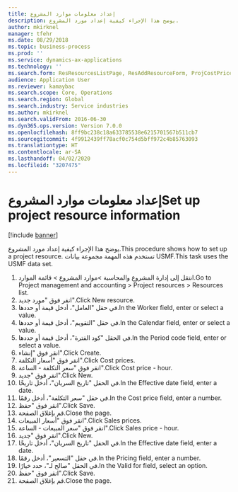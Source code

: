 ```yaml
---
title: إعداد معلومات موارد المشروع
description: يوضح هذا الإجراء كيفية إعداد مورد المشروع.
author: mkirknel
manager: tfehr
ms.date: 08/29/2018
ms.topic: business-process
ms.prod: ''
ms.service: dynamics-ax-applications
ms.technology: ''
ms.search.form: ResResourcesListPage, ResAddResourceForm, ProjCostPriceHour, ProjSalesPriceHour
audience: Application User
ms.reviewer: kamaybac
ms.search.scope: Core, Operations
ms.search.region: Global
ms.search.industry: Service industries
ms.author: mkirknel
ms.search.validFrom: 2016-06-30
ms.dyn365.ops.version: Version 7.0.0
ms.openlocfilehash: 8ff9bc238c18a633785538e6215701567b511cb7
ms.sourcegitcommit: 4f9912439ff78acf0c754d5bff972c4b85763093
ms.translationtype: HT
ms.contentlocale: ar-SA
ms.lasthandoff: 04/02/2020
ms.locfileid: "3207475"
---
```

# <a name="set-up-project-resource-information"></a><span data-ttu-id="33200-103">إعداد معلومات موارد المشروع</span><span class="sxs-lookup"><span data-stu-id="33200-103">Set up project resource information</span></span>

[!include [banner](../../includes/banner.md)]

<span data-ttu-id="33200-104">يوضح هذا الإجراء كيفية إعداد مورد المشروع.</span><span class="sxs-lookup"><span data-stu-id="33200-104">This procedure shows how to set up a project resource.</span></span> <span data-ttu-id="33200-105">تستخدم هذه المهمة مجموعة بيانات USMF.</span><span class="sxs-lookup"><span data-stu-id="33200-105">This task uses the USMF data set.</span></span>

1. <span data-ttu-id="33200-106">انتقل إلى إدارة المشروع والمحاسبة >موارد المشروع > قائمة الموارد.</span><span class="sxs-lookup"><span data-stu-id="33200-106">Go to Project management and accounting > Project resources > Resources list.</span></span>
2. <span data-ttu-id="33200-107">انقر فوق "مورد جديد".</span><span class="sxs-lookup"><span data-stu-id="33200-107">Click New resource.</span></span>
3. <span data-ttu-id="33200-108">في حقل "العامل"، أدخل قيمة أو حددها.</span><span class="sxs-lookup"><span data-stu-id="33200-108">In the Worker field, enter or select a value.</span></span>
4. <span data-ttu-id="33200-109">في حقل "التقويم"، أدخل قيمة أو حددها.</span><span class="sxs-lookup"><span data-stu-id="33200-109">In the Calendar field, enter or select a value.</span></span>
5. <span data-ttu-id="33200-110">في الحقل "كود الفترة‬"، أدخل قيمة أو حددها.</span><span class="sxs-lookup"><span data-stu-id="33200-110">In the Period code field, enter or select a value.</span></span>
6. <span data-ttu-id="33200-111">انقر فوق "إنشاء".</span><span class="sxs-lookup"><span data-stu-id="33200-111">Click Create.</span></span>
7. <span data-ttu-id="33200-112">انقر فوق "أسعار التكلفة".</span><span class="sxs-lookup"><span data-stu-id="33200-112">Click Cost prices.</span></span>
8. <span data-ttu-id="33200-113">انقر فوق "سعر التكلفة - الساعة".</span><span class="sxs-lookup"><span data-stu-id="33200-113">Click Cost price - hour.</span></span>
9. <span data-ttu-id="33200-114">انقر فوق "جديد".</span><span class="sxs-lookup"><span data-stu-id="33200-114">Click New.</span></span>
10. <span data-ttu-id="33200-115">في الحقل "تاريخ السريان"، أدخل تاريخًا.</span><span class="sxs-lookup"><span data-stu-id="33200-115">In the Effective date field, enter a date.</span></span>
11. <span data-ttu-id="33200-116">في حقل "سعر التكلفة"، أدخل رقمًا.</span><span class="sxs-lookup"><span data-stu-id="33200-116">In the Cost price field, enter a number.</span></span>
12. <span data-ttu-id="33200-117">انقر فوق "حفظ".</span><span class="sxs-lookup"><span data-stu-id="33200-117">Click Save.</span></span>
13. <span data-ttu-id="33200-118">قم بإغلاق الصفحة.</span><span class="sxs-lookup"><span data-stu-id="33200-118">Close the page.</span></span>
14. <span data-ttu-id="33200-119">انقر فوق "أسعار المبيعات".</span><span class="sxs-lookup"><span data-stu-id="33200-119">Click Sales prices.</span></span>
15. <span data-ttu-id="33200-120">انقر فوق "سعر المبيعات - الساعة".</span><span class="sxs-lookup"><span data-stu-id="33200-120">Click Sales price - hour.</span></span>
16. <span data-ttu-id="33200-121">انقر فوق "جديد".</span><span class="sxs-lookup"><span data-stu-id="33200-121">Click New.</span></span>
17. <span data-ttu-id="33200-122">في الحقل "تاريخ السريان"، أدخل تاريخًا.</span><span class="sxs-lookup"><span data-stu-id="33200-122">In the Effective date field, enter a date.</span></span>
18. <span data-ttu-id="33200-123">في حقل "التسعير‬"، أدخل رقمًا.</span><span class="sxs-lookup"><span data-stu-id="33200-123">In the Pricing field, enter a number.</span></span>
19. <span data-ttu-id="33200-124">في الحقل "صالح لـ"، حدد خيارًا.</span><span class="sxs-lookup"><span data-stu-id="33200-124">In the Valid for field, select an option.</span></span>
20. <span data-ttu-id="33200-125">انقر فوق "حفظ".</span><span class="sxs-lookup"><span data-stu-id="33200-125">Click Save.</span></span>
21. <span data-ttu-id="33200-126">قم بإغلاق الصفحة.</span><span class="sxs-lookup"><span data-stu-id="33200-126">Close the page.</span></span>

